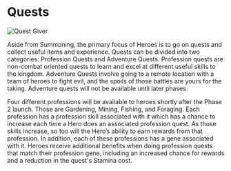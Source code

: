 # Quests

![Quest Giver](https://dfk-hv.b-cdn.net/art-assets/quest-giver.gif)

Aside from Summoning, the primary focus of Heroes is to go on quests and collect useful items and experience. Quests can be divided into two categories: Profession Quests and Adventure Quests. Profession quests are non-combat oriented quests to learn and excel at different useful skills to the kingdom. Adventure Quests involve going to a remote location with a team of heroes to fight evil, and the spoils of those battles are yours for the taking. Adventure quests will not be available until later phases.

Four different professions will be available to heroes shortly after the Phase 2 launch. Those are Gardening, Mining, Fishing, and Foraging. Each profession has a profession skill associated with it which has a chance to increase each time a Hero does an associated profession quest. As those skills increase, so too will the Hero’s ability to earn rewards from that profession. In addition, each of these professions has a gene associated with it. Heroes receive additional benefits when doing profession quests that match their profession gene, including an increased chance for rewards and a reduction in the quest's Stamina cost.
